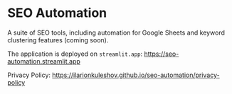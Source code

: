 # SEO Automation
A suite of SEO tools, including automation for Google Sheets and keyword clustering features (coming soon).

The application is deployed on `streamlit.app`: https://seo-automation.streamlit.app

Privacy Policy: https://ilarionkuleshov.github.io/seo-automation/privacy-policy
